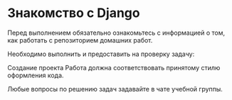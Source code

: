 Знакомство с Django
===================

Перед выполнением обязательно ознакомьтесь с информацией о том, как работать с репозиторием домашних работ.

Необходимо выполнить и предоставить на проверку задачу:

Создание проекта
Работа должна соответствовать принятому стилю оформления кода.

Любые вопросы по решению задач задавайте в чате учебной группы.
